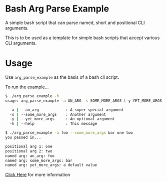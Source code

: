 # Bash Arg Parse Example
A simple bash script that can parse named, short and positional CLI arguments.

This is to be used as a template for simple bash scripts that accept various CLI arguments.

# Usage
Use `arg_parse_example` as the basis of a bash cli script.

To run the example...

````bash
$ ./arg_parse_example -h
usage: arg_parse_example -a AN_ARG -s SOME_MORE_ARGS [-y YET_MORE_ARGS || -h]

  -a | --an_arg            : A super special argument
  -s | --some_more_args    : Another argument
  -y | --yet_more_args     : An optional argument
  -h | --help              : This message
````



````bash
$ ./arg_parse_example -a foo --some_more_args bar one two
you passed in...

positional arg 1: one
positional arg 2: two
named arg: an_arg: foo
named arg: some_more_args: bar
named arg: yet_more_args: a default value
````


<a href="https://github.com/mattbryson/bash-arg-parse">Click Here</a> for more information
